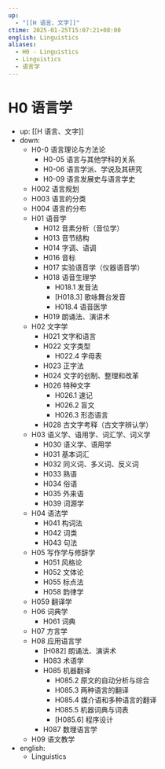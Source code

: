 ```yaml
---
up:
  - "[[H 语言、文字]]"
ctime: 2025-01-25T15:07:21+08:00
english: Linguistics
aliases:
  - H0 - Linguistics
  - Linguistics
  - 语言学
---
```


# H0 语言学

- up: [[H 语言、文字]]
- down:
	- H0-0 语言理论与方法论
		- H0-05 语言与其他学科的关系
		- H0-06 语言学派、学说及其研究
		- H0-09 语言发展史与语言学史
	- H002 语言规划
	- H003 语言的分类
	- H004 语言的分布
	- H01 语音学
		- H012 音素分析（音位学）
		- H013 音节结构
		- H014 字调、语调
		- H016 音标
		- H017 实验语音学（仪器语音学）
		- H018 语音生理学
			- H018.1 发音法
			- [H018.3] 歌咏舞台发音
			- H018.4 语音医学
		- H019 朗诵法、演讲术
	- H02 文字学
		- H021 文字和语言
		- H022 文字类型
			- H022.4 字母表
		- H023 正字法
		- H024 文字的创制、整理和改革
		- H026 特种文字
			- H026.1 速记
			- H026.2 盲文
			- H026.3 形态语言
		- H028 古文字考释（古文字辨认学）
	- H03 语义学、语用学、词汇学、词义学
		- H030 语义学、语用学
		- H031 基本词汇
		- H032 同义词、多义词、反义词
		- H033 熟语
		- H034 俗语
		- H035 外来语
		- H039 词源学
	- H04 语法学
		- H041 构词法
		- H042 词类
		- H043 句法
	- H05 写作学与修辞学
		- H051 风格论
		- H052 文体论
		- H055 标点法
		- H058 韵律学
	- H059 翻译学
	- H06 词典学
		- H061 词典
	- H07 方言学
	- H08 应用语言学
		- [H082] 朗诵法、演讲术
		- H083 术语学
		- H085 机器翻译
			- H085.2 原文的自动分析与综合
			- H085.3 两种语言的翻译
			- H085.4 媒介语和多种语言的翻译
			- H085.5 机器词典与词表
			- [H085.6] 程序设计
		- H087 数理语言学
	- H09 语文教学
- english:
	- Linguistics
